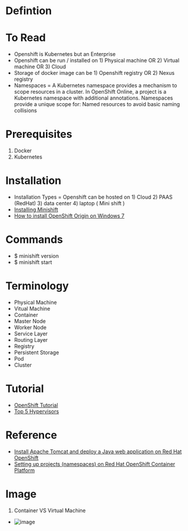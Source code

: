 # Defintion

# To Read
* Openshift is Kubernetes but an Enterprise
* Openshift can be run / installed on 1) Physical machine OR 2) Virtual machine OR 3) Cloud
* Storage of docker image can be 1) Openshift registry OR 2) Nexus registry
* Namespaces = A Kubernetes namespace provides a mechanism to scope resources in a cluster. In OpenShift Online, a project is a Kubernetes namespace with additional annotations. Namespaces provide a unique scope for: Named resources to avoid basic naming collisions

# Prerequisites
1. Docker
2. Kubernetes

# Installation
* Installation Types = Openshift can be hosted on 1) Cloud 2) PAAS (RedHat) 3) data center 4) laptop ( Mini shift )
* [Installing Minishift](https://docs.okd.io/3.11/minishift/getting-started/installing.html)
* [How to install OpenShift Origin on Windows 7](https://stackoverflow.com/questions/17637981/how-to-install-openshift-origin-on-windows-7)

# Commands
* $ minishift version
* $ minishift start

# Terminology
* Physical Machine
* Vitual Machine
* Container
* Master Node
* Worker Node
* Service Layer
* Routing Layer
* Registry
* Persistent Storage
* Pod
* Cluster


# Tutorial
* [OpenShift Tutorial](https://www.tutorialspoint.com/openshift/index.htm)
* [Top 5 Hypervisors](https://www.actualtechmedia.com/io/top-5-enterprise-type-1-hypervisors/)

# Reference
* [Install Apache Tomcat and deploy a Java web application on Red Hat OpenShift](https://developers.redhat.com/blog/2020/07/01/install-apache-tomcat-and-deploy-a-java-web-application-on-red-hat-openshift)
* [Setting up projects (namespaces) on Red Hat OpenShift Container Platform](https://www.ibm.com/docs/en/cloud-paks/cp-data/4.0?topic=tasks-setting-up-projects-namespaces)

# Image
1. Container VS Virtual Machine
* ![image](https://user-images.githubusercontent.com/7721150/149341082-6956de03-71e0-4dc9-91b9-78fcf8a53ead.png)
